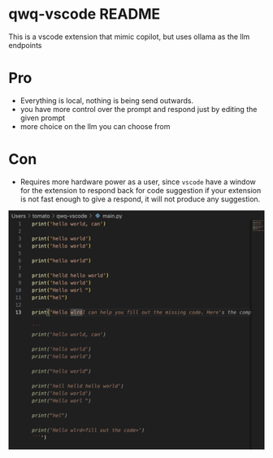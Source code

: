 # qwq-vscode README

This is a vscode extension that mimic copilot, but uses ollama as the llm endpoints

# Pro

- Everything is local, nothing is being send outwards.
- you have more control over the prompt and respond just by editing the given prompt
- more choice on the llm you can choose from

# Con
- Requires more hardware power as a user, since `vscode` have a window for the extension to respond back for code suggestion if your extension is not fast enough to give a respond, it will not produce any suggestion.


![MVP image](image.png)